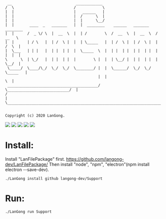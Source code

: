 ```
 __                             ____________
/  \                           /            \
|  |                           |   ______   |
|  |                           |  /      \  |
|  |                           |  |      \__/
|  |       ____  _   _______   |  |  ________    ______   _______    ________
|  |      /  _ \/ \  |  __  \  |  | /        \  /  __  \  |  __  \  /   __   \
|  |      | / \   |  | /  \ |  |  | \_____   |  | /  \ |  | /  \ |  |  /  \  |
|  \___   | | |   |  | |  | |  |  \_____  \  |  | |  | |  | |  | |  |  |  |  |
\      \  | \_/   |  | |  | |  |        \ |  |  | \__/ |  | |  | |  |  \__/  |
 \_____/  \____/\_/  \_/  \_/  \________/ |  |  \______/  \_/  \_/  \_____   |
                                          |  |                            \  |
 _________________________________________/  \____________________________/  |
/                                                                            |
\____________________________________________________________________________/


Copyright (c) 2020 LanGong.
```

![](https://img.shields.io/github/tag/langong-dev/Support.svg)
![](https://img.shields.io/github/release/langong-dev/Support.svg)
![](https://img.shields.io/github/stars/langong-dev/Support.svg)
![](https://img.shields.io/github/forks/langong-dev/Support.svg)
![](https://img.shields.io/badge/state-Service-brightgreen.svg?style=plastic)


# Install: 

Install "LanFilePackage" first. https://github.com/langong-dev/LanFilePackage/
Then install "node", "npm", "electron"(npm install electron --save-dev).

```bash
./LanGong install github langong-dev/Support
```

# Run:

```bash
./LanGong run Support
```
